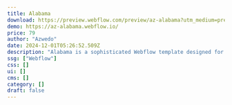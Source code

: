 ```yaml
---
title: Alabama
download: https://preview.webflow.com/preview/az-alabama?utm_medium=preview_link&utm_source=designer&utm_content=az-alabama&preview=7ade7fa6716fca2d91d48face8cb7257&pageId=667acabb1874a96e9ad6b994&locale=en&workflow=preview
demo: https://az-alabama.webflow.io/
price: 79
author: "Azwedo"
date: 2024-12-01T05:26:52.509Z
description: "Alabama is a sophisticated Webflow template designed for agencies, featuring a modern dark theme, subtle animations, and effortless customization. Its clean design and SEO-friendly structure ensure a professional and engaging online presence."
ssg: ["Webflow"]
css: []
ui: []
cms: []
category: []
draft: false
---
```

